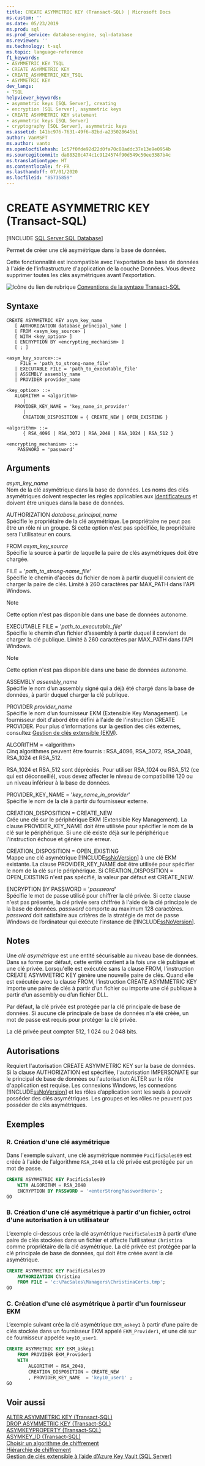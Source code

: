 ```yaml
---
title: CREATE ASYMMETRIC KEY (Transact-SQL) | Microsoft Docs
ms.custom: ''
ms.date: 05/23/2019
ms.prod: sql
ms.prod_service: database-engine, sql-database
ms.reviewer: ''
ms.technology: t-sql
ms.topic: language-reference
f1_keywords:
- ASYMMETRIC_KEY_TSQL
- CREATE ASYMMETRIC KEY
- CREATE_ASYMMETRIC_KEY_TSQL
- ASYMMETRIC KEY
dev_langs:
- TSQL
helpviewer_keywords:
- asymmetric keys [SQL Server], creating
- encryption [SQL Server], asymmetric keys
- CREATE ASYMMETRIC KEY statement
- asymmetric keys [SQL Server]
- cryptography [SQL Server], asymmetric keys
ms.assetid: 141bc976-7631-49f6-82bd-a235028645b1
author: VanMSFT
ms.author: vanto
ms.openlocfilehash: 1c57f0fde92d22d0fa70c88addc37e13e9e0954b
ms.sourcegitcommit: da88320c474c1c9124574f90d549c50ee3387b4c
ms.translationtype: HT
ms.contentlocale: fr-FR
ms.lasthandoff: 07/01/2020
ms.locfileid: "85735859"
---
```

# <a name="create-asymmetric-key-transact-sql"></a>CREATE ASYMMETRIC KEY (Transact-SQL)
[!INCLUDE [SQL Server SQL Database](../../includes/applies-to-version/sql-asdb.md)]

  Permet de créer une clé asymétrique dans la base de données.  
  
 Cette fonctionnalité est incompatible avec l'exportation de base de données à l'aide de l'infrastructure d'application de la couche Données. Vous devez supprimer toutes les clés asymétriques avant l'exportation.  
  
 ![Icône du lien de rubrique](../../database-engine/configure-windows/media/topic-link.gif "Icône du lien de rubrique") [Conventions de la syntaxe Transact-SQL](../../t-sql/language-elements/transact-sql-syntax-conventions-transact-sql.md)  
  
## <a name="syntax"></a>Syntaxe  
  
```syntaxsql
CREATE ASYMMETRIC KEY asym_key_name   
   [ AUTHORIZATION database_principal_name ]  
   [ FROM <asym_key_source> ]  
   [ WITH <key_option> ] 
   [ ENCRYPTION BY <encrypting_mechanism> ] 
   [ ; ]
  
<asym_key_source>::=  
     FILE = 'path_to_strong-name_file'  
   | EXECUTABLE FILE = 'path_to_executable_file'  
   | ASSEMBLY assembly_name  
   | PROVIDER provider_name  
  
<key_option> ::=  
   ALGORITHM = <algorithm>  
      |  
   PROVIDER_KEY_NAME = 'key_name_in_provider'  
      |  
      CREATION_DISPOSITION = { CREATE_NEW | OPEN_EXISTING }  
  
<algorithm> ::=  
      { RSA_4096 | RSA_3072 | RSA_2048 | RSA_1024 | RSA_512 }   
  
<encrypting_mechanism> ::=  
    PASSWORD = 'password'   
```  
  
## <a name="arguments"></a>Arguments  
 *asym_key_name*  
 Nom de la clé asymétrique dans la base de données. Les noms des clés asymétriques doivent respecter les règles applicables aux [identificateurs](../../relational-databases/databases/database-identifiers.md) et doivent être uniques dans la base de données.  

 AUTHORIZATION *database_principal_name*  
 Spécifie le propriétaire de la clé asymétrique. Le propriétaire ne peut pas être un rôle ni un groupe. Si cette option n'est pas spécifiée, le propriétaire sera l'utilisateur en cours.  
  
 FROM *asym_key_source*  
 Spécifie la source à partir de laquelle la paire de clés asymétriques doit être chargée.  
  
 FILE = '*path_to_strong-name_file*'  
 Spécifie le chemin d'accès du fichier de nom à partir duquel il convient de charger la paire de clés. Limité à 260 caractères par MAX_PATH dans l'API Windows.  
  
> [!NOTE]  
>  Cette option n'est pas disponible dans une base de données autonome.  
  
 EXECUTABLE FILE = '*path_to_executable_file*'  
 Spécifie le chemin d’un fichier d’assembly à partir duquel il convient de charger la clé publique. Limité à 260 caractères par MAX_PATH dans l'API Windows.  
  
> [!NOTE]  
>  Cette option n'est pas disponible dans une base de données autonome.  
  
 ASSEMBLY *assembly_name*  
 Spécifie le nom d’un assembly signé qui a déjà été chargé dans la base de données, à partir duquel charger la clé publique.  
  
 PROVIDER *provider_name*  
 Spécifie le nom d’un fournisseur EKM (Extensible Key Management). Le fournisseur doit d'abord être défini à l'aide de l'instruction CREATE PROVIDER. Pour plus d’informations sur la gestion des clés externes, consultez [Gestion de clés extensible &#40;EKM&#41;](../../relational-databases/security/encryption/extensible-key-management-ekm.md).  
  
 ALGORITHM = \<algorithm>  
 Cinq algorithmes peuvent être fournis : RSA_4096, RSA_3072, RSA_2048, RSA_1024 et RSA_512.  
  
 RSA_1024 et RSA_512 sont dépréciés. Pour utiliser RSA_1024 ou RSA_512 (ce qui est déconseillé), vous devez affecter le niveau de compatibilité 120 ou un niveau inférieur à la base de données.  
  
 PROVIDER_KEY_NAME = '*key_name_in_provider*'  
 Spécifie le nom de la clé à partir du fournisseur externe.  
  
 CREATION_DISPOSITION = CREATE_NEW  
 Crée une clé sur le périphérique EKM (Extensible Key Management). La clause PROVIDER_KEY_NAME doit être utilisée pour spécifier le nom de la clé sur le périphérique. Si une clé existe déjà sur le périphérique l'instruction échoue et génère une erreur.  
  
 CREATION_DISPOSITION = OPEN_EXISTING  
 Mappe une clé asymétrique [!INCLUDE[ssNoVersion](../../includes/ssnoversion-md.md)] à une clé EKM existante. La clause PROVIDER_KEY_NAME doit être utilisée pour spécifier le nom de la clé sur le périphérique. Si CREATION_DISPOSITION = OPEN_EXISTING n'est pas spécifié, la valeur par défaut est CREATE_NEW.  
  
 ENCRYPTION BY PASSWORD = '*password*'  
 Spécifie le mot de passe utilisé pour chiffrer la clé privée. Si cette clause n'est pas présente, la clé privée sera chiffrée à l'aide de la clé principale de la base de données. *password* comporte au maximum 128 caractères. *password* doit satisfaire aux critères de la stratégie de mot de passe Windows de l’ordinateur qui exécute l’instance de [!INCLUDE[ssNoVersion](../../includes/ssnoversion-md.md)].  
  
## <a name="remarks"></a>Notes  
 Une *clé asymétrique* est une entité sécurisable au niveau base de données. Dans sa forme par défaut, cette entité contient à la fois une clé publique et une clé privée. Lorsqu'elle est exécutée sans la clause FROM, l'instruction CREATE ASYMMETRIC KEY génère une nouvelle paire de clés. Quand elle est exécutée avec la clause FROM, l’instruction CREATE ASYMMETRIC KEY importe une paire de clés à partir d’un fichier ou importe une clé publique à partir d’un assembly ou d’un fichier DLL.  
  
 Par défaut, la clé privée est protégée par la clé principale de base de données. Si aucune clé principale de base de données n'a été créée, un mot de passe est requis pour protéger la clé privée.  
  
 La clé privée peut compter 512, 1 024 ou 2 048 bits.  
  
## <a name="permissions"></a>Autorisations  
 Requiert l'autorisation CREATE ASYMMETRIC KEY sur la base de données. Si la clause AUTHORIZATION est spécifiée, l'autorisation IMPERSONATE sur le principal de base de données ou l'autorisation ALTER sur le rôle d'application est requise. Les connexions Windows, les connexions [!INCLUDE[ssNoVersion](../../includes/ssnoversion-md.md)] et les rôles d’application sont les seuls à pouvoir posséder des clés asymétriques. Les groupes et les rôles ne peuvent pas posséder de clés asymétriques.  
  
## <a name="examples"></a>Exemples  
  
### <a name="a-creating-an-asymmetric-key"></a>R. Création d'une clé asymétrique  
 Dans l'exemple suivant, une clé asymétrique nommée `PacificSales09` est créée à l'aide de l'algorithme `RSA_2048` et la clé privée est protégée par un mot de passe.  
  
```sql  
CREATE ASYMMETRIC KEY PacificSales09   
    WITH ALGORITHM = RSA_2048   
    ENCRYPTION BY PASSWORD = '<enterStrongPasswordHere>';   
GO  
```  
  
### <a name="b-creating-an-asymmetric-key-from-a-file-giving-authorization-to-a-user"></a>B. Création d'une clé asymétrique à partir d'un fichier, octroi d'une autorisation à un utilisateur  
 L’exemple ci-dessous crée la clé asymétrique `PacificSales19` à partir d’une paire de clés stockées dans un fichier et affecte l’utilisateur `Christina` comme propriétaire de la clé asymétrique. La clé privée est protégée par la clé principale de base de données, qui doit être créée avant la clé asymétrique.  
  
```sql  
CREATE ASYMMETRIC KEY PacificSales19  
    AUTHORIZATION Christina  
    FROM FILE = 'c:\PacSales\Managers\ChristinaCerts.tmp';  
GO  
```  
  
### <a name="c-creating-an-asymmetric-key-from-an-ekm-provider"></a>C. Création d'une clé asymétrique à partir d'un fournisseur EKM  
 L’exemple suivant crée la clé asymétrique `EKM_askey1` à partir d’une paire de clés stockée dans un fournisseur EKM appelé `EKM_Provider1`, et une clé sur ce fournisseur appelée `key10_user1`.  
  
```sql  
CREATE ASYMMETRIC KEY EKM_askey1   
    FROM PROVIDER EKM_Provider1  
    WITH   
        ALGORITHM = RSA_2048,   
        CREATION_DISPOSITION = CREATE_NEW  
        , PROVIDER_KEY_NAME  = 'key10_user1' ;  
GO  
```  
  
## <a name="see-also"></a>Voir aussi  
 [ALTER ASYMMETRIC KEY &#40;Transact-SQL&#41;](../../t-sql/statements/alter-asymmetric-key-transact-sql.md)  
 [DROP ASYMMETRIC KEY &#40;Transact-SQL&#41;](../../t-sql/statements/drop-asymmetric-key-transact-sql.md)  
 [ASYMKEYPROPERTY &#40;Transact-SQL&#41;](../../t-sql/functions/asymkeyproperty-transact-sql.md)  
 [ASYMKEY_ID &#40;Transact-SQL&#41;](../../t-sql/functions/asymkey-id-transact-sql.md)  
 [Choisir un algorithme de chiffrement](../../relational-databases/security/encryption/choose-an-encryption-algorithm.md)  
 [Hiérarchie de chiffrement](../../relational-databases/security/encryption/encryption-hierarchy.md)  
 [Gestion de clés extensible à l’aide d’Azure Key Vault &#40;SQL Server&#41;](../../relational-databases/security/encryption/extensible-key-management-using-azure-key-vault-sql-server.md)  
  
  
